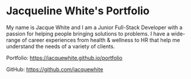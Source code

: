 # Jacqueline White's Portfolio

My name is Jacque White and I am a Junior Full-Stack Developer with a passion for helping people bringing solutions to problems. I have a wide-range of career experiences from health & wellness to HR that help me understand the needs of a variety of clients. 

Portfolio: https://jacquewhite.github.io/portfolio

GitHub: https://github.com/jacquewhite

